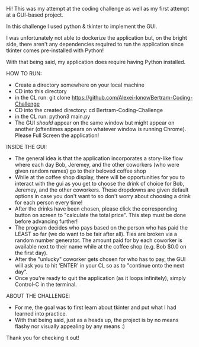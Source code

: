 Hi! This was my attempt at the coding challenge as well as my first attempt at a GUI-based project. 

In this challenge I used python & tkinter to implement the GUI. 

I was unfortunately not able to dockerize the application but, on the bright side, there aren't any dependencies required to run the application since tkinter comes pre-installed with Python! 

With that being said, my application does require having Python installed. 

HOW TO RUN: 
- Create a directory somewhere on your local machine
- CD into this directory
- in the CL run: git clone https://github.com/Alexei-Ionov/Bertram-Coding-Challenge
- CD into the created directory: cd Bertram-Coding-Challenge
- in the CL run: python3 main.py
- The GUI *should* appear on the same window but might appear on another (oftentimes appears on whatever window is running Chrome). Please Full Screen the application!

INSIDE THE GUI:
- The general idea is that the application incorporates a story-like flow where each day Bob, Jeremey, and the other coworkers (who were given random names) go to their beloved coffee shop 
- While at the coffee shop display, there will be opportunities for you to interact with the gui as you get to choose the drink of choice for Bob, Jeremey, and the other coworkers. These dropdowns are given default options in case you don't want to so don't worry about choosing a drink for each person every time!
- After the drinks have been chosen, please click the corresponding button on screen to "calculate the total price". This step must be done before advancing further!
- The program decides who pays based on the person who has paid the LEAST so far (we do want to be fair after all). Ties are broken via a random number generator. The amount paid for by each coworker is available next to their name while at the coffee shop (e.g. Bob $0.0 on the first day). 
- After the "unlucky" coworker gets chosen for who has to pay, the GUI will ask you to hit 'ENTER' in your CL so as to "continue onto the next day". 
- Once you're ready to quit the application (as it loops infinitely), simply Control-C in the terminal. 

ABOUT THE CHALLENGE: 
- For me, the goal was to first learn about tkinter and put what I had learned into practice. 
- With that being said, just as a heads up, the project is by no means flashy nor visually appealing by any means :)

Thank you for checking it out!

